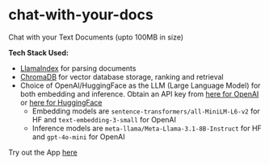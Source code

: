 # chat-with-your-docs
Chat with your Text Documents (upto 100MB in size)

**Tech Stack Used:** 
- [LlamaIndex](https://docs.llamaindex.ai/en/stable/module_guides/loading/simpledirectoryreader/) for parsing documents
- [ChromaDB](https://docs.trychroma.com/) for vector database storage, ranking and retrieval
- Choice of OpenAI/HuggingFace as the LLM (Large Language Model) for both embedding and inference. Obtain an API key from [here for OpenAI](https://platform.openai.com/api-keys) or [here for HuggingFace](https://hf.co/settings/tokens)
  - Embedding models are `sentence-transformers/all-MiniLM-L6-v2` for HF and `text-embedding-3-small` for OpenAI
  - Inference models are `meta-llama/Meta-Llama-3.1-8B-Instruct` for HF and `gpt-4o-mini` for OpenAI

Try out the App [here](https://chatwithyourdocuments.streamlit.app/)
